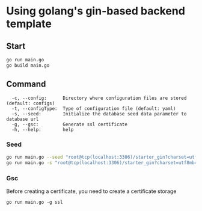 # Using golang's gin-based backend template

## Start

```sh
go run main.go
go build main.go
```

## Command

```
  -c, --config:      Directory where configuration files are stored (default: configs)
  -t, --configType:  Type of configuration file (default: yaml)
  -s, --seed:        Initialize the database seed data parameter to database url
  -g, --gsc:         Generate ssl certificate
  -h, --help:        help
```

### Seed

```sh
go run main.go --seed "root@tcp(localhost:3306)/starter_gin?charset=utf8mb4&parseTime=True&loc=Local"
go run main.go -s "root@tcp(localhost:3306)/starter_gin?charset=utf8mb4&parseTime=True&loc=Local"
```

### Gsc
Before creating a certificate, you need to create a certificate storage
```
go run main.go -g ssl
```
